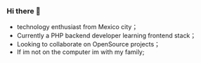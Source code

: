 ### Hi there 🤙
- technology enthusiast from Mexico city；
- Currently a PHP backend developer learning frontend stack；
- Looking to collaborate on OpenSource projects；
- If im not on the computer im with my family;

